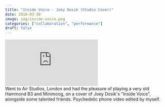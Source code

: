 ```yaml
---
title: "Inside Voice - Joey Dosik (Studio Cover)"
date: 2018-03-30
image: img/inside-voice.png
categories: ["collaboration", "performance"]
draft: false
---
```


<div class = "video-container"><iframe src="https://www.youtube-nocookie.com/embed/hlPVAuNqqxU?rel=0" frameborder="0" allow="autoplay; encrypted-media" allowfullscreen></iframe></div>
Went to Air Studios, London and had the pleasure of playing a very old Hammond B3 and Minimoog, on a cover of Joey Dosik's "Inside Voice", alongside some talented friends. Psychedelic phone video edited by myself.